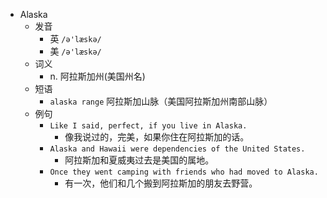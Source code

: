 - Alaska
  - 发音
    - 英 `/ə'læskə/`
    - 美 `/ə'læskə/`
  - 词义
    - n. 阿拉斯加州(美国州名)
  - 短语
    - `alaska range` 阿拉斯加山脉（美国阿拉斯加州南部山脉） 
  - 例句
    - `Like I said, perfect, if you live in Alaska.`
      - 像我说过的，完美，如果你住在阿拉斯加的话。
    - `Alaska and Hawaii were dependencies of the United States.`
      - 阿拉斯加和夏威夷过去是美国的属地。
    - `Once they went camping with friends who had moved to Alaska.`
      - 有一次，他们和几个搬到阿拉斯加的朋友去野营。

